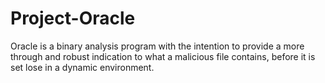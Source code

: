 # Project-Oracle
Oracle is a binary analysis program with the intention to provide a more through and robust indication to what a malicious file contains, before it is set lose in a dynamic environment. 
